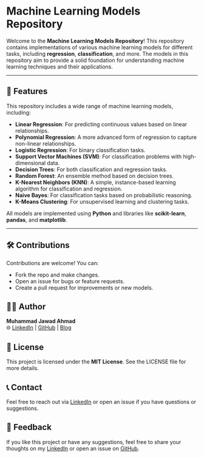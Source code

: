 # Machine Learning Models Repository

Welcome to the **Machine Learning Models Repository**! This repository contains implementations of various machine learning models for different tasks, including **regression**, **classification**, and more. The models in this repository aim to provide a solid foundation for understanding machine learning techniques and their applications.

---

## 🚀 Features

This repository includes a wide range of machine learning models, including:

- **Linear Regression**: For predicting continuous values based on linear relationships.
- **Polynomial Regression**: A more advanced form of regression to capture non-linear relationships.
- **Logistic Regression**: For binary classification tasks.
- **Support Vector Machines (SVM)**: For classification problems with high-dimensional data.
- **Decision Trees**: For both classification and regression tasks.
- **Random Forest**: An ensemble method based on decision trees.
- **K-Nearest Neighbors (KNN)**: A simple, instance-based learning algorithm for classification and regression.
- **Naive Bayes**: For classification tasks based on probabilistic reasoning.
- **K-Means Clustering**: For unsupervised learning and clustering tasks.

All models are implemented using **Python** and libraries like **scikit-learn**, **pandas**, and **matplotlib**.

---

## 🛠️ Contributions
Contributions are welcome! You can:

- Fork the repo and make changes.
- Open an issue for bugs or feature requests.
- Create a pull request for improvements or new models.

## 👨‍💻 Author
**Muhammad Jawad Ahmad**  
🌐 [LinkedIn](https://www.linkedin.com/in/jawadahmadcs/) | [GitHub](https://github.com/JawadAhmadCS) | [Blog](https://jawadahmadcs.blogspot.com/)

## 📄 License
This project is licensed under the **MIT License**. See the LICENSE file for more details.

## 📞 Contact
Feel free to reach out via [LinkedIn](https://www.linkedin.com/in/jawadahmadcs/) or open an issue if you have questions or suggestions.

## 🌟 Feedback
If you like this project or have any suggestions, feel free to share your thoughts on my [LinkedIn](https://www.linkedin.com/in/jawadahmadcs/) or open an issue on [GitHub](https://github.com/JawadAhmadCS).


